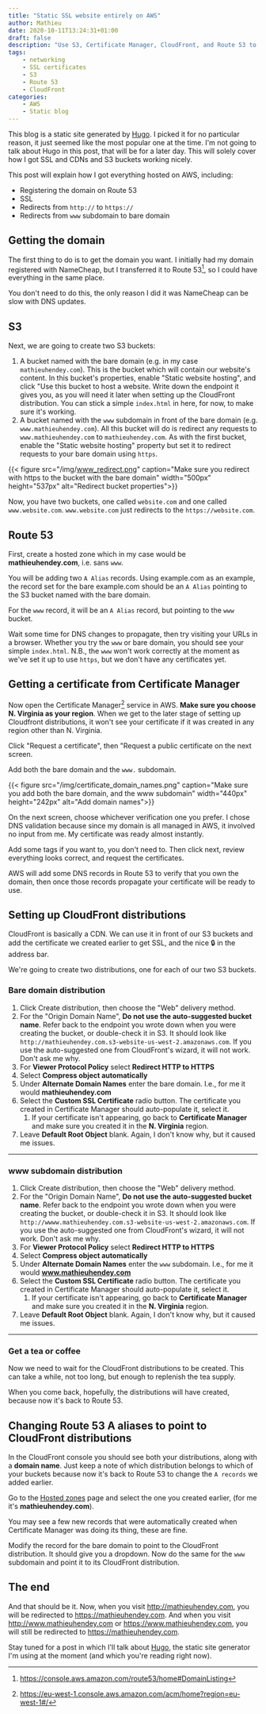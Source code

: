 ```yaml
---
title: "Static SSL website entirely on AWS"
author: Mathieu
date: 2020-10-11T13:24:31+01:00
draft: false
description: "Use S3, Certificate Manager, CloudFront, and Route 53 to host an entire static website on AWS!"
tags:
    - networking
    - SSL certificates
    - S3
    - Route 53
    - CloudFront
categories:
    - AWS
    - Static blog
---
```


This blog is a static site generated by [Hugo](https://gohugo.io/). I picked it
for no particular reason, it just seemed like the most popular one at the time.
I'm not going to talk about Hugo in this post, that will be for a later day.
This will solely cover how I got SSL and CDNs and S3 buckets working nicely.

This post will explain how I got everything hosted on AWS, including:

* Registering the domain on Route 53
* SSL
* Redirects from `http://` to  `https://`
* Redirects from `www` subdomain to bare domain

## Getting the domain

The first thing to do is to get the domain you want. I initially had my domain
registered with NameCheap, but I transferred it to Route 53[^1], so I could have
everything in the same place.

You don't need to do this, the only reason I did it was NameCheap can be slow
with DNS updates.

## S3

Next, we are going to create two S3 buckets:

1. A bucket named with the bare domain (e.g. in my case `mathieuhendey.com`).
    This is the bucket which will contain our website's content. In this
    bucket's properties, enable "Static website hosting", and click "Use this
    bucket to host a website. Write down the endpoint it gives you, as you will
    need it later when setting up the CloudFront distribution. You can stick a
    simple `index.html` in here, for now, to make sure it's working.
2. A bucket named with the `www` subdomain in front of the bare domain (e.g.
    `www.mathieuhendey.com`). All this bucket will do is redirect any requests
    to `www.mathieuhendey.com` to `mathieuhendey.com`. As with the first bucket,
    enable the "Static website hosting" property but set it to redirect requests
    to your bare domain using `https`.

{{< figure src="/img/www_redirect.png" caption="Make sure you redirect with https to the bucket with the bare domain" width="500px" height="537px" alt="Redirect bucket properties">}}

Now, you have two buckets, one called `website.com` and one called
`www.website.com`. `www.website.com` just redirects to the
`https://website.com`.

## Route 53

First, create a hosted zone which in my case would be **mathieuhendey.com**,
i.e. sans `www`.

You will be adding two `A Alias` records. Using example.com as an example, the
record set for the bare example.com should be an `A Alias` pointing to the S3
bucket named with the bare domain.

For the `www` record, it will be an `A Alias` record, but pointing to the `www`
bucket.

Wait some time for DNS changes to propagate, then try visiting your URLs in a
browser. Whether you try the `www` or bare domain, you should see your simple
`index.html`. N.B., the `www` won't work correctly at the moment as we've set it
up to use `https`, but we don't have any certificates yet.

## Getting a certificate from Certificate Manager

Now open the Certificate Manager[^2] service in AWS. **Make sure you choose N.
Virginia as your region**. When we get to the later stage of setting up
Cloudfront distributions, it won't see your certificate if it was created in any
region other than N. Virginia.

Click "Request a certificate", then "Request a public certificate on the next
screen.

Add both the bare domain and the `www.` subdomain.

{{< figure src="/img/certificate_domain_names.png" caption="Make sure you add both the bare domain, and the www subdomain" width="440px" height="242px" alt="Add domain names">}}

On the next screen, choose whichever verification one you prefer. I chose DNS
validation because since my domain is all managed in AWS, it involved no input
from me. My certificate was ready almost instantly.

Add some tags if you want to, you don't need to. Then click next, review
everything looks correct, and request the certificates.

AWS will add some DNS records in Route 53 to verify that you own the domain,
then once those records propagate your certificate will be ready to use.

## Setting up CloudFront distributions

CloudFront is basically a CDN. We can use it in front of our S3 buckets and add
the certificate we created earlier to get SSL, and the nice :lock: in the address
bar.

We're going to create two distributions, one for each of our two S3 buckets.

### Bare domain distribution

1. Click Create distribution, then choose the "Web" delivery method.
2. For the "Origin Domain Name", **Do not use the auto-suggested bucket name**.
   Refer back to the endpoint you wrote down when you were creating the bucket,
   or double-check it in S3. It should look like
   `http://mathieuhendey.com.s3-website-us-west-2.amazonaws.com`. If you use the
   auto-suggested one from CloudFront's wizard, it will not work. Don't ask me
   why.
3. For **Viewer Protocol Policy** select **Redirect HTTP to HTTPS**
4. Select **Compress object automatically**
5. Under **Alternate Domain Names** enter the bare domain. I.e., for me it would
   **mathieuhendey.com**
6. Select the **Custom SSL Certificate** radio button. The certificate you
    created in Certificate Manager should auto-populate it, select it.
    1. If your certificate isn't appearing, go back to **Certificate Manager**
       and make sure you created it in the **N. Virginia** region.
7. Leave **Default Root Object** blank. Again, I don't know why, but it caused me
   issues.

---

### www subdomain distribution

1. Click Create distribution, then choose the "Web" delivery method.
2. For the "Origin Domain Name", **Do not use the auto-suggested bucket name**.
   Refer back to the endpoint you wrote down when you were creating the bucket,
   or double-check it in S3. It should look like
   `http://wwww.mathieuhendey.com.s3-website-us-west-2.amazonaws.com`. If you
   use the auto-suggested one from CloudFront's wizard, it will not work. Don't
   ask me why.
3. For **Viewer Protocol Policy** select **Redirect HTTP to HTTPS**
4. Select **Compress object automatically**
5. Under **Alternate Domain Names** enter the `www` subdomain. I.e., for me it
   would **www.mathieuhendey.com**
6. Select the **Custom SSL Certificate** radio button. The certificate you
    created in Certificate Manager should auto-populate it, select it.
    1. If your certificate isn't appearing, go back to **Certificate Manager**
       and make sure you created it in the **N. Virginia** region.
7. Leave **Default Root Object** blank. Again, I don't know why, but it caused me
   issues.

---

### Get a tea or coffee

Now we need to wait for the CloudFront distributions to be created. This can
take a while, not too long, but enough to replenish the tea supply.

When you come back, hopefully, the distributions will have created, because now
it's back to Route 53.

## Changing Route 53 A aliases to point to CloudFront distributions

In the CloudFront console you should see both your distributions, along with a
**domain name**. Just keep a note of which distribution belongs to which of your
buckets because now it's back to Route 53 to change the `A records` we added
earlier.

Go to the [Hosted zones](https://console.aws.amazon.com/route53/v2/hostedzones#)
page and select the one you created earlier, (for me it's
**mathieuhendey.com**).

You may see a few new records that were automatically created when Certificate
Manager was doing its thing, these are fine.

Modify the record for the bare domain to point to the CloudFront distribution.
It should give you a dropdown. Now do the same for the `www` subdomain and point
it to its CloudFront distribution.

## The end

And that should be it. Now, when you visit <http://mathieuhendey.com>, you will
be redirected to <https://mathieuhendey.com>. And when you visit
<http://www.mathieuhendey.com> or <https://www.mathieuhendey.com>, you will
still be redirected to <https://mathieuhendey.com>.

Stay tuned for a post in which I'll talk about [Hugo](https://gohugo.io/), the
static site generator I'm using at the moment (and which you're reading right
now).

[^1]: https://console.aws.amazon.com/route53/home#DomainListing
[^2]: https://eu-west-1.console.aws.amazon.com/acm/home?region=eu-west-1#/
